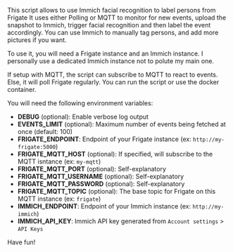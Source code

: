 This script allows to use Immich facial recognition to label persons from Frigate
It uses either Polling or MQTT to monitor for new events, upload the snapshot to Immich, trigger facial recognition and then label the event accordingly.
You can use Immich to manually tag persons, and add more pictures if you want.

To use it, you will need a Frigate instance and an Immich instance. I personally use a dedicated Immich instance not to polute my main one.

If setup with MQTT, the script can subscribe to MQTT to react to events. Else, it will poll Frigate regularly.
You can run the script or use the docker container.

You will need the following environment variables:
- **DEBUG** (optional): Enable verbose log output
- **EVENTS_LIMIT** (optional): Maximum number of events being fetched at once (default: 100)
- **FRIGATE_ENDPOINT**: Endpoint of your Frigate instance (ex: `http://my-frigate:5000`)
- **FRIGATE_MQTT_HOST** (optional): If specified, will subscribe to the MQTT isntance (ex: `my-mqtt`)
- **FRIGATE_MQTT_PORT** (optional): Self-explanatory
- **FRIGATE_MQTT_USERNAME** (optional): Self-explanatory
- **FRIGATE_MQTT_PASSWORD** (optional): Self-explanatory
- **FRIGATE_MQTT_TOPIC** (optional): The base topic for Frigate on this MQTT instance (ex: `frigate`)
- **IMMICH_ENDPOINT**: Endpoint of your Immich instance (ex: `http://my-immich`)
- **IMMICH_API_KEY**: Immich API key generated from `Account settings` > `API Keys`

Have fun!
